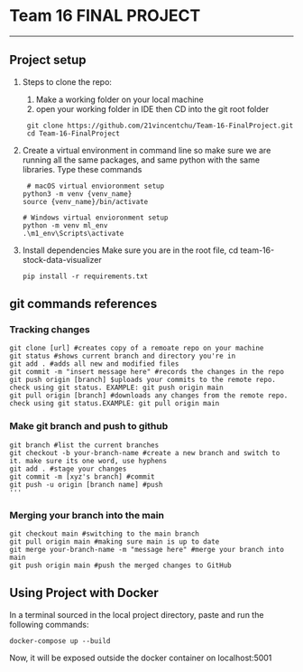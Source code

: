 # Team 16 FINAL PROJECT


____________________________________________________________________________________________________________________________
## Project setup

1. Steps to clone the repo:
   
    1. Make a working folder on your local machine
    2. open your working folder in IDE then CD into the git root folder
       
   ```
    git clone https://github.com/21vincentchu/Team-16-FinalProject.git
    cd Team-16-FinalProject
   ``` 

3. Create a virtual environment in command line so make sure we are running all the same packages, and same python with the same libraries. Type these commands
   ```
    # macOS virtual envioronment setup
   python3 -m venv {venv_name}
   source {venv_name}/bin/activate
   
   # Windows virtual envioronment setup
   python -m venv ml_env
   .\m1_env\Scripts\activate
   ```

8. Install dependencies
    Make sure you are in the root file, cd team-16-stock-data-visualizer 
    ```
    pip install -r requirements.txt
    ```


    
## git commands references
### Tracking changes 
```
git clone [url] #creates copy of a remoate repo on your machine
git status #shows current branch and directory you're in
git add . #adds all new and modified files
git commit -m "insert message here" #records the changes in the repo
git push origin [branch] $uploads your commits to the remote repo. check using git status. EXAMPLE: git push origin main
git pull origin [branch] #downloads any changes from the remote repo. check using git status.EXAMPLE: git pull origin main

```

### Make git branch and push to github
```
git branch #list the current branches
git checkout -b your-branch-name #create a new branch and switch to it. make sure its one word, use hyphens
git add . #stage your changes
git commit -m [xyz's branch] #commit
git push -u origin [branch name] #push
'''
```

### Merging your branch into the main
```
git checkout main #switching to the main branch
git pull origin main #making sure main is up to date
git merge your-branch-name -m "message here" #merge your branch into main
git push origin main #push the merged changes to GitHub

```

## Using Project with Docker

In a terminal sourced in the local project directory, paste and run the following commands:
```
docker-compose up --build
```
Now, it will be exposed outside the docker container on localhost:5001

